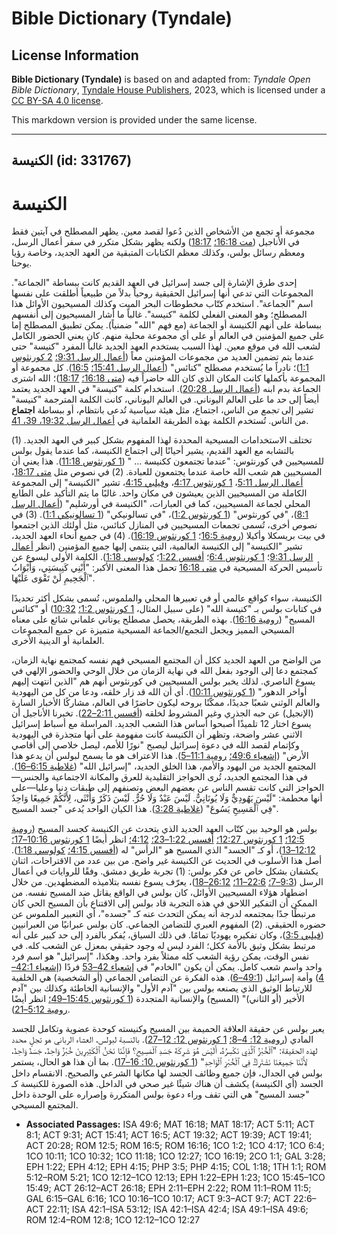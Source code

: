 # Bible Dictionary (Tyndale)

## License Information

**Bible Dictionary (Tyndale)** is based on and adapted from: _Tyndale Open Bible Dictionary_, [Tyndale House Publishers](https://tyndaleopenresources.com/), 2023, which is licensed under a [CC BY-SA 4.0 license](https://creativecommons.org/licenses/by-sa/4.0/legalcode.en).

This markdown version is provided under the same license.



--------------------------------

## الكنيسة (id: 331767)

الكنيسة
=======

مجموعة أو تجمع من الأشخاص الذين دُعوا لقصد معين. يظهر المصطلح في آيتين فقط في الأناجيل ([مت 16:18؛](https://ref.ly/Matt16:18) [18:17](https://ref.ly/Matt18:17)) ولكنه يظهر بشكل متكرر في سفر أعمال الرسل، ومعظم رسائل بولس، وكذلك معظم الكتابات المتبقية من العهد الجديد، وخاصة رؤيا يوحنا.

إحدى طرق الإشارة إلى جسد إسرائيل في العهد القديم كانت ببساطة "الجماعة". المجموعات التي تدعي أنها إسرائيل الحقيقية روحياً بدلاً من طبيعياً أطلقت على نفسها اسم "الجماعة". استخدم كتّاب مخطوطات البحر الميت وكذلك المسيحيون الأوائل هذا المصطلح؛ وهو المعنى الفعلي لكلمة "كنيسة". غالباً ما أشار المسيحيون إلى أنفسهم ببساطة على أنهم الكنيسة أو الجماعة (مع فهم "الله" ضمنياً). يمكن تطبيق المصطلح إما على جميع المؤمنين في العالم أو على أي مجموعة محلية منهم. كان يعني الحضور الكامل لشعب الله في موقع معين. لهذا السبب يستخدم العهد الجديد غالباً المفرد "كنيسة" حتى عندما يتم تضمين العديد من مجموعات المؤمنين معاً ([أعمال الرسل 9:31؛](https://ref.ly/Acts9:31) [2 كورنثوس 1:1](https://ref.ly/2Cor1:1))؛ نادراً ما يُستخدم مصطلح "كنائس" ([أعمال الرسل 15:41؛](https://ref.ly/Acts15:41) [16:5](https://ref.ly/Acts16:5)). كل مجموعة أو المجموعة بأكملها كانت المكان الذي كان الله حاضراً فيه ([متى 16:18؛](https://ref.ly/Matt16:18) [18:17](https://ref.ly/Matt18:17))؛ الله اشترى الجماعة بدم ابنه ([أعمال الرسل 20:28](https://ref.ly/Acts20:28)). استخدام كلمة "كنيسة" في العهد الجديد يعتمد أيضاً إلى حد ما على العالم اليوناني. في العالم اليوناني، كانت الكلمة المترجمة "كنيسة" تشير إلى *تجمع* من الناس، اجتماع، مثل هيئة سياسية تُدعى بانتظام، أو ببساطة **اجتماع** من الناس. تُستخدم الكلمة بهذه الطريقة العلمانية في [أعمال الرسل 19:32، 39، 41](https://ref.ly/Acts19:32,Acts19:39,Acts19:41).

تختلف الاستخدامات المسيحية المحددة لهذا المفهوم بشكل كبير في العهد الجديد. (1\) بالتشابه مع العهد القديم، يشير أحيانًا إلى اجتماع الكنيسة، كما عندما يقول بولس للمسيحيين في كورنثوس: "عندما تجتمعون ككنيسة … " ([1 كورنثوس 11:18](https://ref.ly/1Cor11:18)). هذا يعني أن المسيحيين هم شعب الله خاصة عندما يجتمعون للعبادة. (2\) في نصوص مثل [متى 18:17](https://ref.ly/Matt18:17)، [أعمال الرسل 5:11](https://ref.ly/Acts5:11)، [1 كورنثوس 4:17](https://ref.ly/1Cor4:17)، و[فيلبي 4:15](https://ref.ly/Phil4:15)، تشير "الكنيسة" إلى المجموعة الكاملة من المسيحيين الذين يعيشون في مكان واحد. غالبًا ما يتم التأكيد على الطابع المحلي لجماعة المسيحيين، كما في العبارات، "الكنيسة في أورشليم" ([أعمال الرسل 8:1](https://ref.ly/Acts8:1))، "في كورنثوس" ([1 كورنثوس 1:2](https://ref.ly/1Cor1:2))، "في تسالونيكي" ([1 تسالونيكي 1:1](https://ref.ly/1Thess1:1)). (3\) في نصوص أخرى، تُسمى تجمعات المسيحيين في المنازل كنائس، مثل أولئك الذين اجتمعوا في بيت بريسكلا وأكيلا ([رومية 16:5](https://ref.ly/Rom16:5)؛ [1 كورنثوس 16:19](https://ref.ly/1Cor16:19)). (4\) في جميع أنحاء العهد الجديد، تشير "الكنيسة" إلى الكنيسة العالمية، التي ينتمي إليها جميع المؤمنين (انظر [أعمال الرسل 9:31](https://ref.ly/Acts9:31)؛ [1 كورنثوس 6:4](https://ref.ly/1Cor6:4)؛ [أفسس 1:22](https://ref.ly/Eph1:22)؛ [كولوسي 1:18](https://ref.ly/Col1:18)). الكلمة الأولى ليسوع عن تأسيس الحركة المسيحية في [متى 16:18](https://ref.ly/Matt16:18) تحمل هذا المعنى الأكبر: "أَبْنِي كَنِيسَتِي، وَأَبْوَابُ ٱلْجَحِيمِ لَنْ تَقْوَى عَلَيْهَا".

الكنيسة، سواء كواقع عالمي أو في تعبيرها المحلي والملموس، تُسمى بشكل أكثر تحديدًا في كتابات بولس بـ "كنيسة الله" (على سبيل المثال، [1 كورنثوس 1:2؛](https://ref.ly/1Cor1:2) [10:32](https://ref.ly/1Cor10:32)) أو "كنائس المسيح" ([رومية 16:16](https://ref.ly/Rom16:16)). بهذه الطريقة، يحصل مصطلح يوناني علماني شائع على معناه المسيحي المميز ويجعل التجمع/الجماعة المسيحية متميزة عن جميع المجموعات العلمانية أو الدينية الأخرى.

من الواضح من العهد الجديد ككل أن المجتمع المسيحي فهم نفسه كمجتمع نهاية الزمان، كمجتمع دعا إلى الوجود بفعل الله في نهاية الزمان من خلال الوحي والحضور الإلهي في يسوع الناصري. لذلك يخبر بولس المسيحيين في كورنثوس أنهم هم "الذين انتهت إليهم أواخر الدهور" ([1 كورنثوس 10:11](https://ref.ly/1Cor10:11)). أي أن الله قد زار خلقه، ودعا من كل من اليهودية والعالم الوثني شعبًا جديدًا، ممكّنًا بروحه ليكون حاضرًا في العالم، مشاركًا الأخبار السارة (الإنجيل) عن حبه الجذري وغير المشروط لخلقه ([أفسس 2:11–22](https://ref.ly/Eph2:11-Eph2:22)). تخبرنا الأناجيل أن يسوع اختار 12 تلميذًا أصبحوا أساس هذا الشعب الجديد. المراسلة مع أسباط إسرائيل الاثني عشر واضحة، وتظهر أن الكنيسة كانت مفهومة على أنها متجذرة في اليهودية وكإتمام لقصد الله في دعوة إسرائيل ليصبح "نورًا للأمم، ليصل خلاصي إلى أقاصي الأرض" ([إشعياء 49:6؛](https://ref.ly/Isa49:6) [رومية 11:1–5](https://ref.ly/Rom11:1-Rom11:5)). هذا الاعتراف هو ما يسمح لبولس أن يدعو هذا المجتمع الجديد من اليهود والأمم، هذا الخلق الجديد، "إسرائيل الله" ([غلاطية 6:15–16](https://ref.ly/Gal6:15-Gal6:16)). في هذا المجتمع الجديد، تُرى الحواجز التقليدية للعرق والمكانة الاجتماعية والجنس—الحواجز التي كانت تقسم الناس عن بعضهم البعض وتصنفهم إلى طبقات دنيا وعليا—على أنها محطمة: "لَيْسَ يَهُودِيٌّ وَلَا يُونَانِيٌّ. لَيْسَ عَبْدٌ وَلَا حُرٌّ. لَيْسَ ذَكَرٌ وَأُنْثَى، لِأَنَّكُمْ جَمِيعًا وَاحِدٌ فِي ٱلْمَسِيحِ يَسُوعَ" ([غلاطية 3:28](https://ref.ly/Gal3:28)). هذا الكيان الواحد يُدعى "جسد المسيح".

بولس هو الوحيد بين كتّاب العهد الجديد الذي يتحدث عن الكنيسة كجسد المسيح ([رومية 12:5؛](https://ref.ly/Rom12:5) [1 كورنثوس 12:27؛](https://ref.ly/1Cor12:27) [أفسس 1:22–23؛](https://ref.ly/Eph1:22-Eph1:23) [4:12؛](https://ref.ly/Eph4:12) انظر أيضًا [1 كورنثوس 10:16–17؛](https://ref.ly/1Cor10:16-1Cor10:17) [12:12–13](https://ref.ly/1Cor12:12-1Cor12:13))، أو كـ "الجسد" الذي المسيح هو "الرأس" له ([أفسس 4:15؛](https://ref.ly/Eph4:15) [كولوسي 1:18](https://ref.ly/Col1:18)). أصل هذا الأسلوب في الحديث عن الكنيسة غير واضح. من بين عدد من الاقتراحات، اثنان يكشفان بشكل خاص عن فكر بولس: (1\) تجربة طريق دمشق. وفقًا للروايات في أعمال الرسل ([9:3–7؛](https://ref.ly/Acts9:3-Acts9:7) [22:6–11؛](https://ref.ly/Acts22:6-Acts22:11) [26:12–18](https://ref.ly/Acts26:12-Acts26:18))، يعرّف يسوع نفسه بتلاميذه المضطهدين. من خلال اضطهاد هؤلاء المسيحيين الأوائل، كان بولس في الواقع يقاتل ضد المسيح نفسه. من الممكن أن التفكير اللاحق في هذه التجربة قاد بولس إلى الاقتناع بأن المسيح الحي كان مرتبطًا جدًا بمجتمعه لدرجة أنه يمكن التحدث عنه كـ "جسده"، أي التعبير الملموس عن حضوره الحقيقي. (2\) المفهوم العبري للتضامن الجماعي. كان بولس عبرانيًا من العبرانيين ([فيلبي 3:5](https://ref.ly/Phil3:5))، وكان تفكيره يهوديًا تمامًا. في ذلك السياق، يُفكر بالفرد إلى حد كبير على أنه مرتبط بشكل وثيق بالأمة ككل؛ الفرد ليس له وجود حقيقي بمعزل عن الشعب كله. في نفس الوقت، يمكن رؤية الشعب كله ممثلاً بفرد واحد. وهكذا، "إسرائيل" هو اسم فرد واحد واسم شعب كامل. يمكن أن يكون "الخادم" في [إشعياء 42–53](https://ref.ly/Isa42:1-Isa53:12) فردًا ([إشعياء 42:1–4](https://ref.ly/Isa42:1-Isa42:4)) وأمة إسرائيل ([49:1–6](https://ref.ly/Isa49:1-Isa49:6)). هذه الفكرة عن التضامن الجماعي (أو الشخصية) هي الخلفية للارتباط الوثيق الذي يصنعه بولس بين "آدم الأول" والإنسانية الخاطئة وكذلك بين "آدم الأخير (أو الثاني)" (المسيح) والإنسانية المتجددة ([1 كورنثوس 15:45–49؛](https://ref.ly/1Cor15:45-1Cor15:49) انظر أيضًا [رومية 5:12–21](https://ref.ly/Rom5:12-Rom5:21)).

يعبر بولس عن حقيقة العلاقة الحميمة بين المسيح وكنيسته كوحدة عضوية وتكامل للجسد المادي ([رومية 12: 4–8؛](https://ref.ly/Rom12:4-Rom12:8) [1 كورنثوس 12: 12–27](https://ref.ly/1Cor12:12-1Cor12:27)). بالنسبة لبولس، العشاء الرباني هو تجلٍ محدد لهذه الحقيقة: "ٱلْخُبْزُ ٱلَّذِي نَكْسِرُهُ، أَلَيْسَ هُوَ شَرِكَةَ جَسَدِ ٱلْمَسِيحِ؟ فَإِنَّنَا نَحْنُ ٱلْكَثِيرِينَ خُبْزٌ وَاحِدٌ، جَسَدٌ وَاحِدٌ، لِأَنَّنَا جَمِيعَنَا نَشْتَرِكُ فِي ٱلْخُبْزِ ٱلْوَاحِدِ" ([1 كورنثوس 10: 16–17](https://ref.ly/1Cor10:16-1Cor10:17)). بما أن هذا هو الحال، يستمر بولس في الجدال، فإن جميع وظائف الجسد لها مكانها الشرعي والصحيح. الانقسام داخل الجسد (أي الكنيسة) يكشف أن هناك شيئًا غير صحي في الداخل. هذه الصورة للكنيسة كـ "جسد المسيح" هي التي تقف وراء دعوة بولس المتكررة وإصراره على الوحدة داخل المجتمع المسيحي.

* **Associated Passages:** ISA 49:6; MAT 16:18; MAT 18:17; ACT 5:11; ACT 8:1; ACT 9:31; ACT 15:41; ACT 16:5; ACT 19:32; ACT 19:39; ACT 19:41; ACT 20:28; ROM 12:5; ROM 16:5; ROM 16:16; 1CO 1:2; 1CO 4:17; 1CO 6:4; 1CO 10:11; 1CO 10:32; 1CO 11:18; 1CO 12:27; 1CO 16:19; 2CO 1:1; GAL 3:28; EPH 1:22; EPH 4:12; EPH 4:15; PHP 3:5; PHP 4:15; COL 1:18; 1TH 1:1; ROM 5:12–ROM 5:21; 1CO 12:12–1CO 12:13; EPH 1:22–EPH 1:23; 1CO 15:45–1CO 15:49; ACT 26:12–ACT 26:18; EPH 2:11–EPH 2:22; ROM 11:1–ROM 11:5; GAL 6:15–GAL 6:16; 1CO 10:16–1CO 10:17; ACT 9:3–ACT 9:7; ACT 22:6–ACT 22:11; ISA 42:1–ISA 53:12; ISA 42:1–ISA 42:4; ISA 49:1–ISA 49:6; ROM 12:4–ROM 12:8; 1CO 12:12–1CO 12:27

